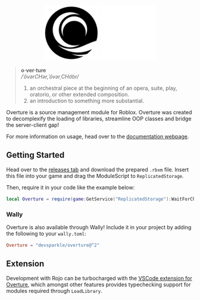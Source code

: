 <div align="center">
	<img src="https://github.com/devSparkle/overture-vscode/blob/main/assets/icon-dark.png#gh-light-mode-only"" alt="Overture" height="150" />
	<img src="https://github.com/devSparkle/overture-vscode/blob/main/assets/icon.png#gh-dark-mode-only"" alt="Overture" height="150" />
	<br/>
</div>

<!--moonwave-hide-before-this-line-->

>**o·ver·ture**  
>*/ˈōvərCHər,ˈōvərˌCHo͝or/*
>
>1. an orchestral piece at the beginning of an opera, suite, play, oratorio, or other extended composition.
>2. an introduction to something more substantial.

Overture is a source management module for Roblox. Overture was created to decomplexify the loading of libraries, streamline OOP classes and bridge the server-client gap!

For more information on usage, head over to the [documentation webpage](https://devsparkle.me/Overture/).


## Getting Started
Head over to the [releases tab](http://github.com/devSparkle/Overture/releases) and download the prepared `.rbxm` file. Insert this file into your game and drag the ModuleScript to `ReplicatedStorage`.

Then, require it in your code like the example below:

```lua
local Overture = require(game:GetService("ReplicatedStorage"):WaitForChild("Overture"))
```

### Wally

Overture is also available through Wally! Include it in your project by adding the following to your `wally.toml`:
```toml
Overture = "devsparkle/overture@^2"
```

## Extension
Development with Rojo can be turbocharged with the [VSCode extension for Overture](https://marketplace.visualstudio.com/items?itemName=devSparkle.overture-vscode), which amongst other features provides typechecking support for modules required through `LoadLibrary`.
